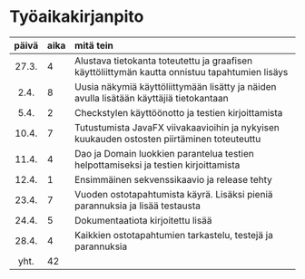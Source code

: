 # Työaikakirjanpito

| päivä | aika | mitä tein  |
| :----:|:-----| :----------|
| 27.3. | 4    | Alustava tietokanta toteutettu ja graafisen käyttöliittymän kautta onnistuu tapahtumien lisäys  |
| 2.4.  | 8    | Uusia näkymiä käyttöliittymään lisätty ja näiden avulla lisätään käyttäjiä tietokantaan         |
| 5.4.  | 2    | Checkstylen käyttöönotto ja testien kirjoittamista                                              |
| 10.4. | 7    | Tutustumista JavaFX viivakaavioihin ja nykyisen kuukauden ostosten piirtäminen toteuteuttu      |
| 11.4. | 4    | Dao ja Domain luokkien parantelua testien helpottamiseksi ja testien kirjoittamista             |
| 12.4. | 1    | Ensimmäinen sekvenssikaavio ja release tehty                                                    |
| 23.4. | 7    | Vuoden ostotapahtumista käyrä. Lisäksi pieniä parannuksia ja lisää testausta                    |
| 24.4. | 5    | Dokumentaatiota kirjoitettu lisää                                                               |
| 28.4. | 4    | Kaikkien ostotapahtumien tarkastelu, testejä ja parannuksia                                     |
| yht.  | 42   |                                                                                                 |
